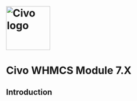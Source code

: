 #  <img src="https://pbs.twimg.com/profile_images/835458155127656448/Y1ltTwkP_400x400.jpg" alt="Civo logo" title="Aimeos" align="center" height="120" />
# Civo WHMCS Module 7.X

## Introduction


